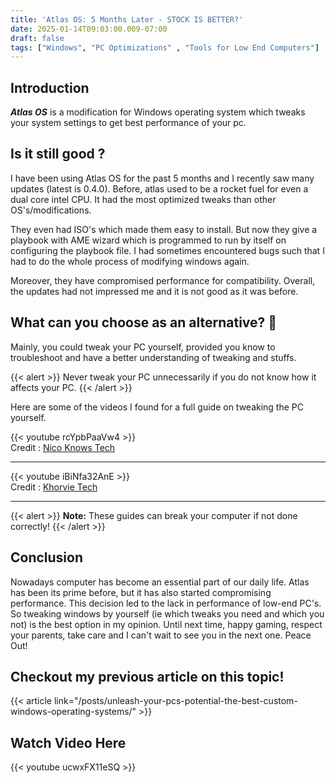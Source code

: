 ```yaml
---
title: 'Atlas OS: 5 Months Later - STOCK IS BETTER?'
date: 2025-01-14T09:03:00.009-07:00
draft: false 
tags: ["Windows", "PC Optimizations" , "Tools for Low End Computers"]
---
```



  

Introduction
---


**_Atlas OS_** is a modification for Windows operating system which tweaks your system settings to get best performance of your pc. 

  

Is it still good ? 
--- 
I have been using Atlas OS for the past 5 months and I recently saw many updates (latest is 0.4.0). Before, atlas used to be a rocket fuel for even a dual core intel CPU. It had the most optimized tweaks than other OS's/modifications. 

They even had ISO's which made them easy to install. But now they give a playbook with AME wizard which is programmed to run by itself on configuring the playbook file. I had sometimes encountered bugs such that I had to do the whole process of modifying windows again.

Moreover, they have compromised performance for compatibility. Overall, the updates had not impressed me and it is not good as it was before.
  

What can you choose as an alternative? 🤔
---

Mainly, you could tweak your PC yourself, provided you know to troubleshoot and have a better understanding of tweaking and stuffs.  

 {{< alert >}}
 Never tweak your PC unnecessarily if you do not know how it affects your PC.
{{< /alert >}}

Here are some of the videos I found for a full guide on tweaking the PC yourself. 
 
 {{< youtube rcYpbPaaVw4 >}}  
Credit : [Nico Knows Tech](https://www.youtube.com/@NicoKnowsTech)

---

 {{< youtube iBiNfa32AnE >}}  
Credit : [Khorvie Tech](https://www.youtube.com/@khorvietech)
 
---

{{< alert >}}
**Note:** These guides can break your computer if not done correctly!
{{< /alert >}}

Conclusion
---
Nowadays computer has become an essential part of our daily life. Atlas has been its prime before, but it has also started compromising performance. This decision led to the lack in performance of low-end PC's. So tweaking windows by yourself (ie which tweaks you need and which you not) is the best option in my opinion. Until next time, happy gaming, respect your parents, take care and I can't wait to see you in the next one. Peace Out!

Checkout my previous article on this topic!
---

{{< article link="/posts/unleash-your-pcs-potential-the-best-custom-windows-operating-systems/" >}}

**Watch Video Here** 
---
{{< youtube ucwxFX11eSQ >}}  

